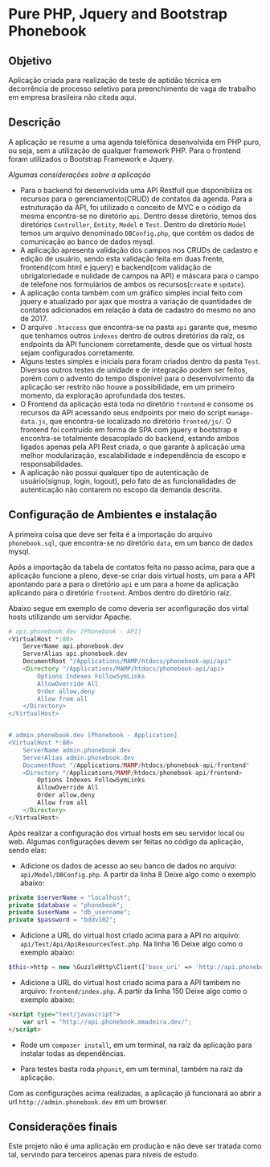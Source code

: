Pure PHP, Jquery and Bootstrap Phonebook
========================================

## Objetivo
Aplicação criada para realização de teste de aptidão técnica em decorrência de processo seletivo para preenchimento de vaga de trabalho em empresa brasileira não citada aqui.

## Descrição
A aplicação se resume a uma agenda telefônica desenvolvida em PHP puro, ou seja, sem a utilização de qualquer framework PHP. Para o frontend foram utilizados o Bootstrap Framework e Jquery.

*Algumas considerações sobre a aplicação*
- Para o backend foi desenvolvida uma API Restfull que disponibiliza os recursos para o gerenciamento(CRUD) de contatos da agenda. Para a estruturação da API, foi utilizado o conceito de MVC e o código da mesma encontra-se no diretório `api`. Dentro desse diretório, temos dos diretórios `Controller`, `Entity`, `Model` e `Test`. Dentro do diretório `Model` temos um arquivo denominado `DBConfig.php`, que contém os dados de comunicação ao banco de dados mysql.
- A aplicação apresenta validação dos campos nos CRUDs de cadastro e edição de usuário, sendo esta validação feita em duas frente, frontend(com html e jquery) e backend(com validação de obrigatoriedade e nulidade de campos na API) e máscara para o campo de telefone nos formulários de ambos os recursos(`create` e `update`).
- A aplicação conta também com um gráfico simples incial feito com jquery e atualizado por ajax que mostra a variação de quantidades de contatos adicionados em relação à data de cadastro do mesmo no ano de 2017.
- O arquivo `.htaccess` que encontra-se na pasta `api` garante que, mesmo que tenhamos outros `indexes` dentro de outros diretórios da raíz, os endpoints da API funcionem corretamente, desde que os virtual hosts sejam configurados corretamente.
- Alguns testes simples e iniciais para foram criados dentro da pasta `Test`. Diversos outros testes de unidade e de integração podem ser feitos, porém com o advento do tempo disponível para o desenvolvimento da aplicação ser restrito não houve a possibilidade, em um primeiro momento, da exploração aprofundada dos testes.
- O Frontend da aplicação está toda no diretório `frontend` e consome os recursos da API acessando seus endpoints por meio do script `manage-data.js`, que encontra-se localizado no diretório `fronted/js/`. O frontend foi contruído em forma de SPA com jquery e bootstrap e encontra-se totalmente desacoplado do backend, estando ambos ligados apenas pela API Rest criada, o que garante à aplicação uma melhor modularização, escalabilidade e independência de escopo e responsabilidades. 
- A aplicação não possui qualquer tipo de autenticação de usuário(signup, login, logout), pelo fato de as funcionalidades de autenticação não contarem no escopo da demanda descrita.

## Configuração de Ambientes e instalação
A primeira coisa que deve ser feita é a importação do arquivo `phonebook.sql`, que encontra-se no diretório `data`, em um banco de dados mysql.

Após a importação da tabela de contatos feita no passo acima, para que a aplicação funcione a pleno, deve-se criar dois virtual hosts, um para a API apontando para a para o diretório `api` e um para a home da aplicação aplicando para o diretório `frontend`. Ambos dentro do diretório raiz.

Abaixo segue em exemplo de como deveria ser aconfiguração dos virtal hosts utilizando um servidor Apache.

```php
# api.phonebook.dev [Phonebook - API]
<VirtualHost *:80>
    ServerName api.phonebook.dev
    ServerAlias api.phonebook.dev
    DocumentRoot "/Applications/MAMP/htdocs/phonebook-api/api"
    <Directory "/Applications/MAMP/htdocs/phonebook-api/api>
        Options Indexes FollowSymLinks
        AllowOverride All
        Order allow,deny
        Allow from all
    </Directory>
</VirtualHost>


# admin.phonebook.dev [Phonebook - Application]
<VirtualHost *:80>
    ServerName admin.phonebook.dev
    ServerAlias admin.phonebook.dev
    DocumentRoot "/Applications/MAMP/htdocs/phonebook-api/frontend"
    <Directory "/Applications/MAMP/htdocs/phonebook-api/frontend>
        Options Indexes FollowSymLinks
        AllowOverride All
        Order allow,deny
        Allow from all
    </Directory>
</VirtualHost>
```

Após realizar a configuração dos virtual hosts em seu servidor local ou web. Algumas configurações devem ser feitas no código da aplicação, sendo elas:

- Adicione os dados de acesso ao seu banco de dados no arquivo: `api/Model/DBConfig.php`. A partir da linha 8 Deixe algo como o exemplo abaixo:

```php
private $serverName = "localhost";
private $database = "phonebook";
private $userName = "db_username";
private $password = "bddv102";
```

- Adicione a URL do virtual host criado acima para a API no arquivo: `api/Test/Api/ApiResourcesTest.php`. Na linha 16 Deixe algo como o exemplo abaixo:

```php
$this->http = new \GuzzleHttp\Client(['base_uri' => 'http://api.phonebook.mmadeira.dev/']);
```

- Adicione a URL do virtual host criado acima para a API também no arquivo: `frontend/index.php`. A partir da linha 150 Deixe algo como o exemplo abaixo:

```html
<script type="text/javascript">
	var url = "http://api.phonebook.mmadeira.dev/";
</script>
```

- Rode um `composer install`, em um terminal, na raíz da aplicação para instalar todas as dependências.

- Para testes basta roda `phpunit`, em um terminal, também na raiz da aplicação.

Com as configurações acima realizadas, a aplicação já funcionará ao abrir a url `http://admin.phonebook.dev` em um browser.

## Considerações finais
Este projeto não é uma aplicação em produção e não deve ser tratada como tal, servindo para terceiros apenas para níveis de estudo.
